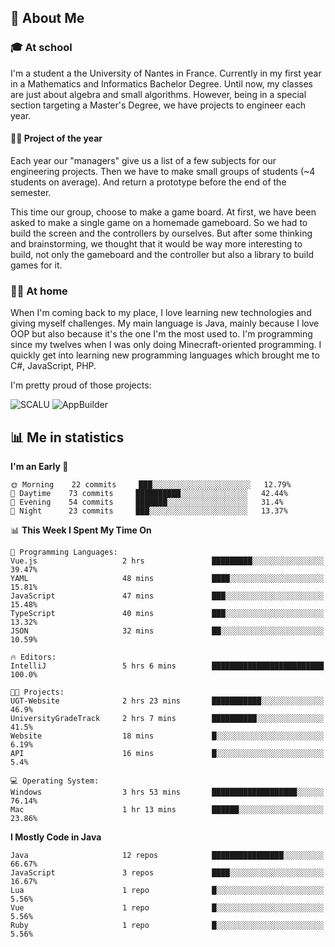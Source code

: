 ## 👀 About Me

### 🎓 At school

I'm a student a the University of Nantes in France. Currently in my first year in a Mathematics and Informatics Bachelor Degree. Until now, my classes are just about algebra and small algorithms. However, being in a special section targeting a Master's Degree, we have projects to engineer each year. 

#### 🔧🔬 Project of the year

Each year our "managers" give us a list of a few subjects for our engineering projects. Then we have to make small groups of students (~4 students on average). And return a prototype before the end of the semester.

This time our group, choose to make a game board. At first, we have been asked to make a single game on a homemade gameboard. So we had to build the screen and the controllers by ourselves. 
But after some thinking and brainstorming, we thought that it would be way more interesting to build, not only the gameboard and the controller but also a library to build games for it.

### 👨‍💻 At home

When I'm coming back to my place, I love learning new technologies and giving myself challenges. My main language is Java, mainly because I love OOP but also because it's the one I'm the most used to. I'm programming since my twelves when I was only doing Minecraft-oriented programming.  I quickly get into learning new programming languages which brought me to C#, JavaScript, PHP. 

I'm pretty proud of those projects:

![SCALU](https://github-readme-stats.vercel.app/api/pin?username=renardfute&repo=SCALU)
![AppBuilder](https://github-readme-stats.vercel.app/api/pin?username=pulsedev2&repo=AppBuilder)

## 📊 Me in statistics
<!--START_SECTION:waka-->
**I'm an Early 🐤** 

```text
🌞 Morning    22 commits     ███░░░░░░░░░░░░░░░░░░░░░░   12.79% 
🌆 Daytime    73 commits     ██████████░░░░░░░░░░░░░░░   42.44% 
🌃 Evening    54 commits     ███████░░░░░░░░░░░░░░░░░░   31.4% 
🌙 Night      23 commits     ███░░░░░░░░░░░░░░░░░░░░░░   13.37%

```


📊 **This Week I Spent My Time On** 

```text
💬 Programming Languages: 
Vue.js                   2 hrs               █████████░░░░░░░░░░░░░░░░   39.47% 
YAML                     48 mins             ████░░░░░░░░░░░░░░░░░░░░░   15.81% 
JavaScript               47 mins             ███░░░░░░░░░░░░░░░░░░░░░░   15.48% 
TypeScript               40 mins             ███░░░░░░░░░░░░░░░░░░░░░░   13.32% 
JSON                     32 mins             ██░░░░░░░░░░░░░░░░░░░░░░░   10.59%

🔥 Editors: 
IntelliJ                 5 hrs 6 mins        █████████████████████████   100.0%

🐱‍💻 Projects: 
UGT-Website              2 hrs 23 mins       ███████████░░░░░░░░░░░░░░   46.9% 
UniversityGradeTrack     2 hrs 7 mins        ██████████░░░░░░░░░░░░░░░   41.5% 
Website                  18 mins             █░░░░░░░░░░░░░░░░░░░░░░░░   6.19% 
API                      16 mins             █░░░░░░░░░░░░░░░░░░░░░░░░   5.4%

💻 Operating System: 
Windows                  3 hrs 53 mins       ███████████████████░░░░░░   76.14% 
Mac                      1 hr 13 mins        ██████░░░░░░░░░░░░░░░░░░░   23.86%

```

**I Mostly Code in Java** 

```text
Java                     12 repos            ████████████████░░░░░░░░░   66.67% 
JavaScript               3 repos             ████░░░░░░░░░░░░░░░░░░░░░   16.67% 
Lua                      1 repo              █░░░░░░░░░░░░░░░░░░░░░░░░   5.56% 
Vue                      1 repo              █░░░░░░░░░░░░░░░░░░░░░░░░   5.56% 
Ruby                     1 repo              █░░░░░░░░░░░░░░░░░░░░░░░░   5.56%

```



<!--END_SECTION:waka-->
